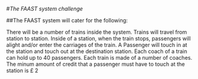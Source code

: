 #*The FAAST system challenge*

##The FAAST system will cater for the following:

There will be a number of trains inside the system.
Trains will travel from station to station.
Inside of a station, when the train stops, passengers will alight and/or enter the carriages of the train.
A Passenger will touch in at the station and touch out at the destination station.
Each coach of a train can hold up to 40 passengers.
Each train is made of a number of coaches.
The minum amount of credit that a passenger must have to touch at the station is £ 2